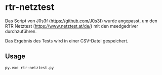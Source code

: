 # rtr-netztest

Das Script von J0s3f (https://github.com/J0s3f) wurde angepasst, um den RTR Netztest (https://www.netztest.at/de/) mit den msedgedriver durchzuführen. 

Das Ergebnis des Tests wird in einer CSV-Datei gespeichert. 

## Usage
`py.exe rtr-netztest.py`